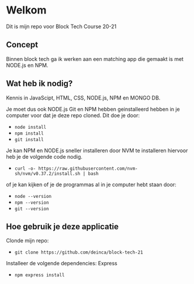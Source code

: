 # Welkom
Dit is mijn repo voor Block Tech Course 20-21

## Concept
Binnen block tech ga ik werken aan een matching app die gemaakt is met NODE.js en NPM.
## Wat heb ik nodig?
Kennis in JavaScipt, HTML, CSS, NODE.js, NPM en MONGO DB.

Je moet dus ook NODE.js Git en NPM hebben geinstalleerd hebben in je computer voor dat je deze repo cloned.
Dit doe je door:
* `node install`
* `npm install`
* `git install`

Je kan NPM en NODE.js sneller installeren door NVM te installeren hiervoor heb je de volgende code nodig.
* `curl -o- https://raw.githubusercontent.com/nvm-sh/nvm/v0.37.2/install.sh | bash` 

of je kan kijken of je de programmas al in je computer hebt staan door:
* `node --version`
* `npm --version`
* `git --version`


## Hoe gebruik je deze applicatie
Clonde mijn repo:
* `git clone https://github.com/deinca/block-tech-21`

Installeer de volgende dependencies:
Express
* `npm express install`

